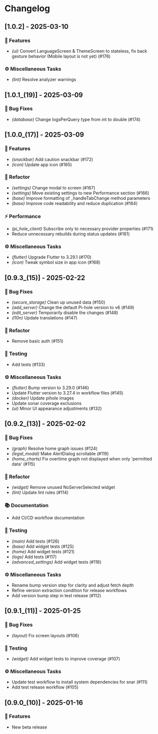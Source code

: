 # Changelog

## [1.0.2] - 2025-03-10

### 🚀 Features

- *(ui)* Convert LanguageScreen & ThemeScreen to stateless, fix back gesture behavior (Mobile layout is not yet) (#176)

### ⚙️ Miscellaneous Tasks

- *(lint)* Resolve analyzer warnings

## [1.0.1_(19)] - 2025-03-09

### 🐛 Bug Fixes

- *(database)* Change logsPerQuery type from int to double (#174)

## [1.0.0_(17)] - 2025-03-09

### 🚀 Features

- *(snackbar)* Add caution snackbar (#172)
- *(icon)* Update app icon (#165)

### 🚜 Refactor

- *(settings)* Change modal to screen (#167)
- *(settings)* Move existing settings to new Performance section (#166)
- *(base)* Improve formatting of _handleTabChange method parameters
- *(base)* Improve code readability and reduce duplication (#164)

### ⚡ Performance

- *(pi_hole_client)* Subscribe only to necessary provider properties (#171)
- Reduce unnecessary rebuilds during status updates (#161)

### ⚙️ Miscellaneous Tasks

- *(flutter)* Upgrade Flutter to 3.29.1 (#170)
- *(icon)* Tweak symbol size in app icon (#168)

## [0.9.3_(15)] - 2025-02-22

### 🐛 Bug Fixes

- *(secure_storage)* Clean up unused data (#150)
- *(add_server)* Change the default Pi-hole version to v6 (#149)
- *(edit_server)* Temporarily disable the changes (#148)
- *(l10n)* Update translations (#147)

### 🚜 Refactor

- Remove basic auth (#151)

### 🧪 Testing

- Add tests (#133)

### ⚙️ Miscellaneous Tasks

- *(flutter)* Bump version to 3.29.0 (#146)
- Update Flutter version to 3.27.4 in workflow files (#145)
- *(docker)* Update pihole images
- Update sonar coverage exclusions
- *(ui)* Minor UI appearance adjustments (#132)

## [0.9.2_(13)] - 2025-02-02

### 🐛 Bug Fixes

- *(graph)* Resolve home graph issues (#124)
- *(legal_modal)* Make AlertDialog scrollable (#119)
- *(home_charts)* Fix overtime graph not displayed when only 'permitted data' (#115)

### 🚜 Refactor

- *(widget)* Remove unused NoServerSelected widget
- *(lint)* Update lint rules (#114)

### 📚 Documentation

- Add CI/CD workflow documentation

### 🧪 Testing

- *(main)* Add tests (#126)
- *(base)* Add widget tests (#125)
- *(home)* Add widget tests (#121)
- *(logs)* Add tests (#117)
- *(advanced_settings)* Add widget tests (#116)

### ⚙️ Miscellaneous Tasks

- Rename bump version step for clarity and adjust fetch depth
- Refine version extraction condition for release workflows
- Add version bump step in test release (#112)

## [0.9.1_(11)] - 2025-01-25

### 🐛 Bug Fixes

- *(layout)* Fix screen layouts (#106)

### 🧪 Testing

- *(widget)* Add widget tests to improve coverage (#107)

### ⚙️ Miscellaneous Tasks

- Update test workflow to install system dependencies for snar (#111)
- Add test release workflow (#105)

## [0.9.0_(10)] - 2025-01-16

### 🚀 Features

- New beta release

<!-- generated by git-cliff -->

